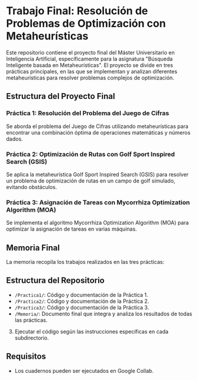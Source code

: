 # Trabajo Final: Resolución de Problemas de Optimización con Metaheurísticas

Este repositorio contiene el proyecto final del Máster Universitario en Inteligencia Artificial, específicamente para la asignatura "Búsqueda Inteligente basada en Metaheurísticas". El proyecto se divide en tres prácticas principales, en las que se implementan y analizan diferentes metaheurísticas para resolver problemas complejos de optimización. 

## Estructura del Proyecto Final

### Práctica 1: Resolución del Problema del Juego de Cifras
Se aborda el problema del Juego de Cifras utilizando metaheurísticas para encontrar una combinación óptima de operaciones matemáticas y números dados.  

### Práctica 2: Optimización de Rutas con Golf Sport Inspired Search (GSIS)
Se aplica la metaheurística Golf Sport Inspired Search (GSIS) para resolver un problema de optimización de rutas en un campo de golf simulado, evitando obstáculos.

### Práctica 3: Asignación de Tareas con Mycorrhiza Optimization Algorithm (MOA)
Se implementa el algoritmo Mycorrhiza Optimization Algorithm (MOA) para optimizar la asignación de tareas en varias máquinas.

## Memoria Final
La memoria recopila los trabajos realizados en las tres prácticas:

## Estructura del Repositorio
- `/Practica1/`: Código y documentación de la Práctica 1.
- `/Practica2/`: Código y documentación de la Práctica 2.
- `/Practica3/`: Código y documentación de la Práctica 3.
- `/Memoria/`: Documento final que integra y analiza los resultados de todas las prácticas.

3. Ejecutar el código según las instrucciones específicas en cada subdirectorio.

## Requisitos
- Los cuadernos pueden ser ejecutados en Google Collab.
